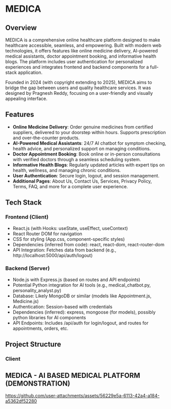 # MEDICA

## Overview

MEDICA is a comprehensive online healthcare platform designed to make healthcare accessible, seamless, and empowering. Built with modern web technologies, it offers features like online medicine delivery, AI-powered medical assistants, doctor appointment booking, and informative health blogs. The platform includes user authentication for personalized experiences and integrates frontend and backend components for a full-stack application.

Founded in 2024 (with copyright extending to 2025), MEDICA aims to bridge the gap between users and quality healthcare services. It was designed by Pragnesh Reddy, focusing on a user-friendly and visually appealing interface.

## Features

- **Online Medicine Delivery**: Order genuine medicines from certified suppliers, delivered to your doorstep within hours. Supports prescription and over-the-counter products.
- **AI-Powered Medical Assistants**: 24/7 AI chatbot for symptom checking, health advice, and personalized support on managing conditions.
- **Doctor Appointment Booking**: Book online or in-person consultations with verified doctors through a seamless scheduling system.
- **Informative Health Blogs**: Regularly updated articles with expert tips on health, wellness, and managing chronic conditions.
- **User Authentication**: Secure login, logout, and session management.
- **Additional Pages**: About Us, Contact Us, Services, Privacy Policy, Terms, FAQ, and more for a complete user experience.

## Tech Stack

### Frontend (Client)
- React.js (with Hooks: useState, useEffect, useContext)
- React Router DOM for navigation
- CSS for styling (App.css, component-specific styles)
- Dependencies (inferred from code): react, react-dom, react-router-dom
- API Integration: Fetches data from backend (e.g., http://localhost:5000/api/auth/logout)

### Backend (Server)
- Node.js with Express.js (based on routes and API endpoints)
- Potential Python integration for AI tools (e.g., medical_chatbot.py, personality_analyst.py)
- Database: Likely MongoDB or similar (models like Appointment.js, Medicine.js)
- Authentication: Session-based with credentials
- Dependencies (inferred): express, mongoose (for models), possibly python libraries for AI components
- API Endpoints: Includes /api/auth for login/logout, and routes for appointments, orders, etc.

## Project Structure

### Client

## MEDICA - AI BASED MEDICAL PLATFORM (DEMONSTRATION)

https://github.com/user-attachments/assets/56229e5a-6113-42a4-a184-a5362df52280


